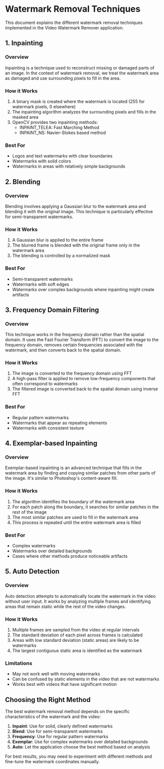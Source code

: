 # Watermark Removal Techniques

This document explains the different watermark removal techniques implemented in the Video Watermark Remover application.

## 1. Inpainting

### Overview
Inpainting is a technique used to reconstruct missing or damaged parts of an image. In the context of watermark removal, we treat the watermark area as damaged and use surrounding pixels to fill in the area.

### How it Works
1. A binary mask is created where the watermark is located (255 for watermark pixels, 0 elsewhere)
2. The inpainting algorithm analyzes the surrounding pixels and fills in the masked area
3. OpenCV provides two inpainting methods:
   - INPAINT_TELEA: Fast Marching Method
   - INPAINT_NS: Navier-Stokes based method

### Best For
- Logos and text watermarks with clear boundaries
- Watermarks with solid colors
- Watermarks in areas with relatively simple backgrounds

## 2. Blending

### Overview
Blending involves applying a Gaussian blur to the watermark area and blending it with the original image. This technique is particularly effective for semi-transparent watermarks.

### How it Works
1. A Gaussian blur is applied to the entire frame
2. The blurred frame is blended with the original frame only in the watermark area
3. The blending is controlled by a normalized mask

### Best For
- Semi-transparent watermarks
- Watermarks with soft edges
- Watermarks over complex backgrounds where inpainting might create artifacts

## 3. Frequency Domain Filtering

### Overview
This technique works in the frequency domain rather than the spatial domain. It uses the Fast Fourier Transform (FFT) to convert the image to the frequency domain, removes certain frequencies associated with the watermark, and then converts back to the spatial domain.

### How it Works
1. The image is converted to the frequency domain using FFT
2. A high-pass filter is applied to remove low-frequency components that often correspond to watermarks
3. The filtered image is converted back to the spatial domain using inverse FFT

### Best For
- Regular pattern watermarks
- Watermarks that appear as repeating elements
- Watermarks with consistent texture

## 4. Exemplar-based Inpainting

### Overview
Exemplar-based inpainting is an advanced technique that fills in the watermark area by finding and copying similar patches from other parts of the image. It's similar to Photoshop's content-aware fill.

### How it Works
1. The algorithm identifies the boundary of the watermark area
2. For each patch along the boundary, it searches for similar patches in the rest of the image
3. The most similar patches are used to fill in the watermark area
4. This process is repeated until the entire watermark area is filled

### Best For
- Complex watermarks
- Watermarks over detailed backgrounds
- Cases where other methods produce noticeable artifacts

## 5. Auto Detection

### Overview
Auto detection attempts to automatically locate the watermark in the video without user input. It works by analyzing multiple frames and identifying areas that remain static while the rest of the video changes.

### How it Works
1. Multiple frames are sampled from the video at regular intervals
2. The standard deviation of each pixel across frames is calculated
3. Areas with low standard deviation (static areas) are likely to be watermarks
4. The largest contiguous static area is identified as the watermark

### Limitations
- May not work well with moving watermarks
- Can be confused by static elements in the video that are not watermarks
- Works best with videos that have significant motion

## Choosing the Right Method

The best watermark removal method depends on the specific characteristics of the watermark and the video:

1. **Inpaint**: Use for solid, clearly defined watermarks
2. **Blend**: Use for semi-transparent watermarks
3. **Frequency**: Use for regular pattern watermarks
4. **Exemplar**: Use for complex watermarks over detailed backgrounds
5. **Auto**: Let the application choose the best method based on analysis

For best results, you may need to experiment with different methods and fine-tune the watermark coordinates manually.